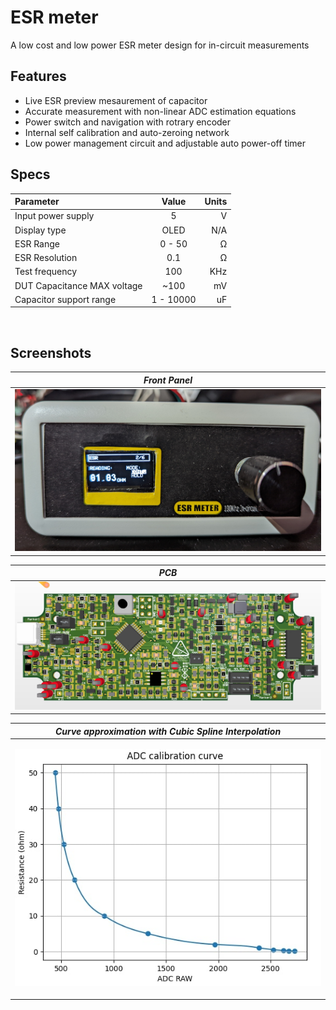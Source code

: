 # ESR meter

A low cost and low power ESR meter design for in-circuit measurements

## Features

- Live ESR preview mesaurement of capacitor
- Accurate measurement with non-linear ADC estimation equations
- Power switch and navigation with rotrary encoder
- Internal self calibration and auto-zeroing network
- Low power management circuit and adjustable auto power-off timer


## Specs

| Parameter                   | Value  |   Units |
| :-------------------------- | :----: | ------: |
| Input power supply          |   5    |       V |
| Display type                |  OLED  |     N/A |
| ESR Range                   | 0 - 50 | &#8486; |
| ESR Resolution              |  0.1   | &#8486; |
| Test frequency              |   100   |     KHz |
| DUT Capacitance MAX voltage |  ~100  |      mV |
| Capacitor support range |  1 - 10000  |      uF |

&nbsp;

## Screenshots

| *Front Panel* |
|:--:| 
| <img src="img/front_panel.jpg" alt="drawing" width="800"/> | 


| *PCB* |
|:--:| 
| <img src="img/3d_PCB.jpg" alt="drawing1" width="800"/> | 


| *Curve approximation with Cubic Spline Interpolation* |
|:--:| 
| <p align="center"><img src="img/Calib_curve.jpg" alt="drawing2" width="600"/> </p>| 



